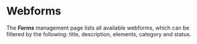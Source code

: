 # Webforms

The _**Forms**_ management page lists all available webforms, which can be filtered by the following: title, description, elements, category and status.


